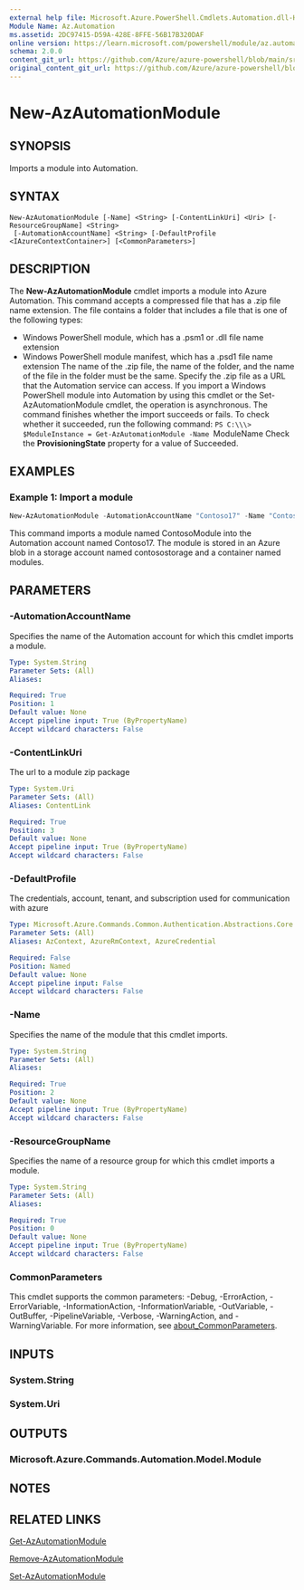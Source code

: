 ```yaml
---
external help file: Microsoft.Azure.PowerShell.Cmdlets.Automation.dll-Help.xml
Module Name: Az.Automation
ms.assetid: 2DC97415-D59A-428E-8FFE-56B17B320DAF
online version: https://learn.microsoft.com/powershell/module/az.automation/new-azautomationmodule
schema: 2.0.0
content_git_url: https://github.com/Azure/azure-powershell/blob/main/src/Automation/Automation/help/New-AzAutomationModule.md
original_content_git_url: https://github.com/Azure/azure-powershell/blob/main/src/Automation/Automation/help/New-AzAutomationModule.md
---
```


# New-AzAutomationModule

## SYNOPSIS
Imports a module into Automation.

## SYNTAX

```
New-AzAutomationModule [-Name] <String> [-ContentLinkUri] <Uri> [-ResourceGroupName] <String>
 [-AutomationAccountName] <String> [-DefaultProfile <IAzureContextContainer>] [<CommonParameters>]
```

## DESCRIPTION
The **New-AzAutomationModule** cmdlet imports a module into Azure Automation.
This command accepts a compressed file that has a .zip file name extension.
The file contains a folder that includes a file that is one of the following types: 
- Windows PowerShell module, which has a .psm1 or .dll file name extension 
- Windows PowerShell module manifest, which has a .psd1 file name extension
The name of the .zip file, the name of the folder, and the name of the file in the folder must be the same.
Specify the .zip file as a URL that the Automation service can access.
If you import a Windows PowerShell module into Automation by using this cmdlet or the Set-AzAutomationModule cmdlet, the operation is asynchronous.
The command finishes whether the import succeeds or fails.
To check whether it succeeded, run the following command:
`PS C:\\\> $ModuleInstance = Get-AzAutomationModule -Name `ModuleName
Check the **ProvisioningState** property for a value of Succeeded.

## EXAMPLES

### Example 1: Import a module
```powershell
New-AzAutomationModule -AutomationAccountName "Contoso17" -Name "ContosoModule" -ContentLink "http://contosostorage.blob.core.windows.net/modules/ContosoModule.zip" -ResourceGroupName "ResourceGroup01"
```

This command imports a module named ContosoModule into the Automation account named Contoso17.
The module is stored in an Azure blob in a storage account named contosostorage and a container named modules.

## PARAMETERS

### -AutomationAccountName
Specifies the name of the Automation account for which this cmdlet imports a module.

```yaml
Type: System.String
Parameter Sets: (All)
Aliases:

Required: True
Position: 1
Default value: None
Accept pipeline input: True (ByPropertyName)
Accept wildcard characters: False
```

### -ContentLinkUri
The url to a module zip package

```yaml
Type: System.Uri
Parameter Sets: (All)
Aliases: ContentLink

Required: True
Position: 3
Default value: None
Accept pipeline input: True (ByPropertyName)
Accept wildcard characters: False
```

### -DefaultProfile
The credentials, account, tenant, and subscription used for communication with azure

```yaml
Type: Microsoft.Azure.Commands.Common.Authentication.Abstractions.Core.IAzureContextContainer
Parameter Sets: (All)
Aliases: AzContext, AzureRmContext, AzureCredential

Required: False
Position: Named
Default value: None
Accept pipeline input: False
Accept wildcard characters: False
```

### -Name
Specifies the name of the module that this cmdlet imports.

```yaml
Type: System.String
Parameter Sets: (All)
Aliases:

Required: True
Position: 2
Default value: None
Accept pipeline input: True (ByPropertyName)
Accept wildcard characters: False
```

### -ResourceGroupName
Specifies the name of a resource group for which this cmdlet imports a module.

```yaml
Type: System.String
Parameter Sets: (All)
Aliases:

Required: True
Position: 0
Default value: None
Accept pipeline input: True (ByPropertyName)
Accept wildcard characters: False
```

### CommonParameters
This cmdlet supports the common parameters: -Debug, -ErrorAction, -ErrorVariable, -InformationAction, -InformationVariable, -OutVariable, -OutBuffer, -PipelineVariable, -Verbose, -WarningAction, and -WarningVariable. For more information, see [about_CommonParameters](http://go.microsoft.com/fwlink/?LinkID=113216).

## INPUTS

### System.String

### System.Uri

## OUTPUTS

### Microsoft.Azure.Commands.Automation.Model.Module

## NOTES

## RELATED LINKS

[Get-AzAutomationModule](./Get-AzAutomationModule.md)

[Remove-AzAutomationModule](./Remove-AzAutomationModule.md)

[Set-AzAutomationModule](./Set-AzAutomationModule.md)


